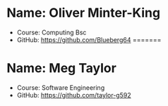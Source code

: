 # Name: Oliver Minter-King
- Course: Computing Bsc
- GitHub: https://github.com/Blueberg64
=======
# Name: Meg Taylor
- Course: Software Engineering
- GitHub: https://github.com/taylor-g592